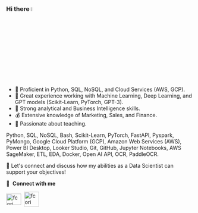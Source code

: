 ### Hi there <a href="https://www.gautamkrishnar.com/"><img src="https://media.giphy.com/media/hvRJCLFzcasrR4ia7z/giphy.gif" width="5%"></a> 
- 🐍 Proficient in Python, SQL, NoSQL, and Cloud Services (AWS, GCP).
- 🧠 Great experience working with Machine Learning, Deep Learning, and GPT models (Scikit-Learn, PyTorch, GPT-3).
- 🎢 Strong analytical and Business Intelligence skills.
- 💰 Extensive knowledge of Marketing, Sales, and Finance.
- 📙 Passionate about teaching.

Python, SQL, NoSQL, Bash, Scikit-Learn, PyTorch, FastAPI, Pyspark, PyMongo, Google Cloud Platform (GCP), Amazon Web Services (AWS), Power BI Desktop, Looker Studio, Git, GitHub, Jupyter Notebooks, AWS SageMaker, ETL, EDA, Docker, Open AI API, OCR, PaddleOCR.

🤝 Let's connect and discuss how my abilities as a Data Scientist can support your objectives!

   🔗 &nbsp;**Connect with me** <p align="left"> <a href="https://www.linkedin.com/in/facundo-mart%C3%ADn-corengia-5263b7242/" target="blank"><img align="center" src="https://raw.githubusercontent.com/rahuldkjain/github-profile-readme-generator/master/src/images/icons/Social/linked-in-alt.svg" alt="fcori" height="30" width="40" /></a> <img> <a href='https://mulberry-single-f2e.notion.site/Facundo-Mart-n-Corengia-Portfolio-8b78b69d80164dfbbc94f79e967d6415'><img align="center" src="https://cdn-icons-png.flaticon.com/512/252/252336.png" alt="fcori" height="40" width="40"></a> <img>
